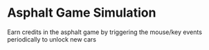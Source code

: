 # Asphalt Game Simulation 

Earn credits in the asphalt game by triggering the mouse/key events periodically to unlock new cars
